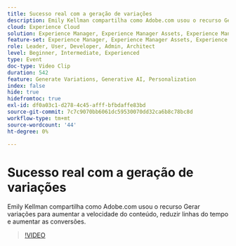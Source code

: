 ```yaml
---
title: Sucesso real com a geração de variações
description: Emily Kellman compartilha como Adobe.com usou o recurso Gerar variações para aumentar a velocidade do conteúdo, reduzir linhas do tempo e aumentar as conversões.
cloud: Experience Cloud
solution: Experience Manager, Experience Manager Assets, Experience Manager Forms, Experience Manager Sites
feature-set: Experience Manager, Experience Manager Assets, Experience Manager Forms, Experience Manager Sites
role: Leader, User, Developer, Admin, Architect
level: Beginner, Intermediate, Experienced
type: Event
doc-type: Video Clip
duration: 542
feature: Generate Variations, Generative AI, Personalization
index: false
hide: true
hidefromtoc: true
exl-id: df0a03c1-d278-4c45-afff-bfbdaffe83bd
source-git-commit: 7c7c9070bb6061dc59530070dd32ca6b8c78bc8d
workflow-type: tm+mt
source-wordcount: '44'
ht-degree: 0%

---
```


# Sucesso real com a geração de variações

Emily Kellman compartilha como Adobe.com usou o recurso Gerar variações para aumentar a velocidade do conteúdo, reduzir linhas do tempo e aumentar as conversões.

>[!VIDEO](https://video.tv.adobe.com/v/3459232/?learn=on&enablevpops)
